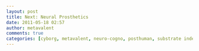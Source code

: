 ```yaml
---
layout: post
title: Next: Neural Prosthetics
date: 2011-05-18 02:57
author: metavalent
comments: true
categories: [cyborg, metavalent, neuro-cogno, posthuman, substrate independence]
---
```

 
